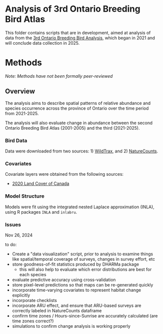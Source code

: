 # Analysis of 3rd Ontario Breeding Bird Atlas 

 This folder contains scripts that are in development, aimed at analysis of data from the [3rd Ontario Breeding Bird Analysis](https://www.birdsontario.org/), which began in 2021 and will conclude data collection in 2025.
 
# Methods
 
 *Note: Methods have not been formally peer-reviewed*
 
## Overview
  The analysis aims to describe spatial patterns of relative abundance and species occurrence across the province of Ontario over the time period from 2021-2025.
  
  The analysis will also evaluate change in abundance between the second Ontario Breeding Bird Atlas (2001-2005) and the third (2021-2025).
  
### Bird Data
Data were downloaded from two sources: 1) [WildTrax](https://wildtrax.ca/), and 2) [NatureCounts](https://naturecounts.ca/).

### Covariates
Covariate layers were obtained from the following sources:

- [2020 Land Cover of Canada](https://open.canada.ca/data/en/dataset/ee1580ab-a23d-4f86-a09b-79763677eb47)

### Model Structure

Models were fit using the integrated nested Laplace approximation (INLA), using R packages `INLA` and `inlabru`.  




### Issues

Nov 26, 2024

to do:

- Create a "data visualization" script, prior to analysis to examine things like spatial/temporal coverage of surveys, changes in survey effort, etc
- store goodness-of-fit statistics produced by DHARMa package
   - this will also help to evaluate which error distributions are best for each species
- evaluate predictive accuracy using cross-validation
- store pixel-level predictions so that maps can be re-generated quickly
- incorporate time-varying covariates to represent habitat change explicitly
- incorporate checklists
- incorporate ARU effect, and ensure that ARU-based surveys are correctly labeled in NatureCounts dataframe
- confirm time zones / Hours-since-Sunrise are accurately calculated (are time zones correct?)
- simulations to confirm change analysis is working properly
